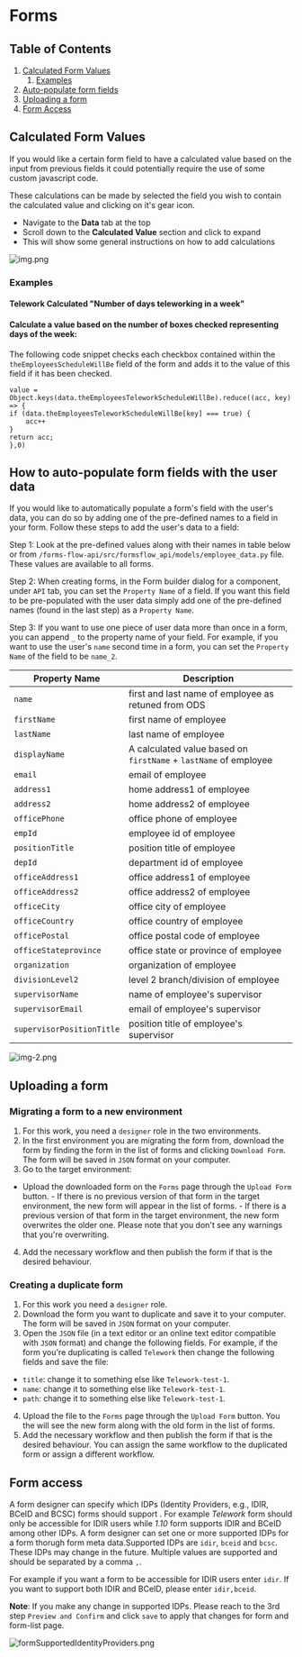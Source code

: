 # Forms

## Table of Contents
1. [Calculated Form Values](#calculated-form-values)
   1. [Examples](#examples)
2. [Auto-populate form fields](#how-to-auto-populate-form-fields-with-the-user-data)
3. [Uploading a form](#uploading-a-form)
4. [Form Access](#form-access)

## Calculated Form Values

If you would like a certain form field to have a calculated value based on the input from previous fields it could potentially require the use of some custom javascript code.

These calculations can be made by selected the field you wish to contain the calculated value and clicking on it's gear icon.
- Navigate to the **Data** tab at the top
- Scroll down to the **Calculated Value** section and click to expand
- This will show some general instructions on how to add calculations

![img.png](images/img.png)

### Examples

#### Telework Calculated "Number of days teleworking in a week"

#### Calculate a value based on the number of boxes checked representing days of the week:

The following code snippet checks each checkbox contained within the `theEmployeesScheduleWillBe` field of the form and adds it to the value of this field if it has been checked.

```
value = Object.keys(data.theEmployeesTeleworkScheduleWillBe).reduce((acc, key) => {
if (data.theEmployeesTeleworkScheduleWillBe[key] === true) {
	acc++
}
return acc;
},0)
```

## How to auto-populate form fields with the user data

If you would like to automatically populate a form's field with the user's data, you can do so by adding one of the pre-defined names to a field in your form. Follow these steps to add the user's data to a field:

Step 1: Look at the pre-defined values along with their names in table below or from `/forms-flow-api/src/formsflow_api/models/employee_data.py` file. These values are available to all forms.

Step 2: When creating forms, in the Form builder dialog for a component, under `API` tab, you can set the `Property Name` of a field. If you want this field to be pre-populated with the user data simply add one of the pre-defined names (found in the last step) as a `Property Name`.

Step 3: If you want to use one piece of user data more than once in a form, you can append `_` to the property name of your field. For example, if you want to use the user's `name` second time in a form, you can set the `Property Name` of the field to be `name_2`.

| Property Name            | Description |
| ------------------------ | ----------- |
| `name`                     | first and last name of employee as retuned from ODS|
| `firstName`                | first name of employee|
| `lastName`                 | last name of employee|
| `displayName`              | A calculated value based on `firstName` + `lastName` of employee|
| `email`                    | email of employee|
| `address1`                 | home address1 of employee|
| `address2`                 | home address2 of employee|
| `officePhone`              | office phone of employee|
| `empId`                    | employee id of employee|
| `positionTitle`            | position title of employee|
| `depId`                    | department id of employee|
| `officeAddress1`           | office address1 of employee|
| `officeAddress2`           | office address2 of employee|
| `officeCity`               | office city of employee|
| `officeCountry`            | office country of employee|
| `officePostal`             | office postal code of employee|
| `officeStateprovince`      | office state or province of employee|
| `organization`             | organization of employee|
| `divisionLevel2`           | level 2 branch/division of employee|
| `supervisorName`           | name of employee's supervisor|
| `supervisorEmail`          | email of employee's supervisor|
| `supervisorPositionTitle`  | position title of employee's supervisor|

![img-2.png](images/img-2.png)

## Uploading a form
### Migrating a form to a new environment
  1. For this work, you need a `designer` role in the two environments.
  2. In the first environment you are migrating the form from, download the form by finding the form in the list of forms and clicking `Download Form`. The form will be saved in `JSON` format on your computer.
  3. Go to the target environment:
   - Upload the downloaded form on the `Forms` page through the `Upload Form` button.
    - If there is no previous version of that form in the target environment, the new form will appear in the list of forms.
    - If there is a previous version of that form in the target environment, the new form overwrites the older one. Please note that you don't see any warnings that you're overwriting.
  4. Add the necessary workflow and then publish the form if that is the desired behaviour. 

### Creating a duplicate form
 1. For this work you need a `designer` role.
 2. Download the form you want to duplicate and save it to your computer. The form will be saved in `JSON` format on your computer.
 3. Open the `JSON` file (in a text editor or an online text editor compatible with `JSON` format) and change the following fields. For example, if the form you're duplicating is called `Telework` then change the following fields and save the file:
   - `title`: change it to something else like `Telework-test-1`.
   - `name`: change it to something else like `Telework-test-1`.
   - `path`: change it to something else like `Telework-test-1`.
4. Upload the file to the `Forms` page through the `Upload Form` button. You the will see the new form along with the old form in the list of forms. 
5. Add the necessary workflow and then publish the form if that is the desired behaviour. You can assign the same workflow to the duplicated form or assign a different workflow.

## Form access
A form designer can specify which IDPs (Identity Providers, e.g., IDIR, BCeID and BCSC) forms should support . For example _Telework_ form should only be accessible for IDIR users while _1.10_ form supports IDIR and BCeID among other IDPs. 
A form designer can set one or more supported IDPs for a form thorugh form meta data.Supported IDPs are `idir`, `bceid` and `bcsc`. These IDPs may change in the future. Multiple values are supported and should be separated by a comma `,`.

For example if you want a form to be accessible for IDIR users enter `idir`. If you want to support both IDIR and BCeID, please enter `idir,bceid`.

**Note**: If you make any change in supported IDPs. Please reach to the 3rd step `Preview and Confirm` and click `save` to apply that changes for form and form-list page. 

![formSupportedIdentityProviders.png](images/form-edit-supportedidps.png)
